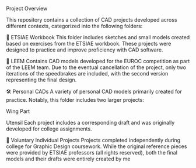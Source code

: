 Project Overview

This repository contains a collection of CAD projects developed across different contexts, categorized into the following folders:

📘 ETSIAE Workbook
This folder includes sketches and small models created based on exercises from the ETSIAE workbook. These projects were designed to practice and improve proficiency with CAD software.

🚀 LEEM
Contains CAD models developed for the EUROC competition as part of the LEEM team. Due to the eventual cancellation of the project, only two iterations of the speedbrakes are included, with the second version representing the final design.

🛠️ Personal CADs
A variety of personal CAD models primarily created for practice. Notably, this folder includes two larger projects:

Wing Part

Utensil
Each project includes a corresponding draft and was originally developed for college assignments.

🎨 Voluntary Individual Projects
Projects completed independently during college for Graphic Design coursework. While the original reference pieces were provided by ETSIAE professors (all rights reserved), both the final models and their drafts were entirely created by me
